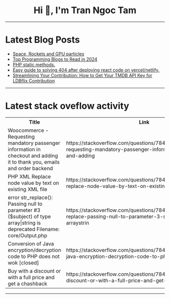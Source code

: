 <h1 align="center">Hi 👋, I'm Tran Ngoc Tam</h1>

---

# Latest Blog Posts 
<!-- BLOG-POST-LIST:START -->
- [Space, Rockets and GPU particles](https://dev.to/nikitaworks/space-rockets-and-gpu-particles-2048)
- [Top Programming Blogs to Read in 2024](https://dev.to/chinnanj666/top-programming-blogs-to-read-in-2024-3hf2)
- [PHP static methods.](https://dev.to/vimuth7/php-static-methods-39j1)
- [Easy guide to solving 404 after deploying react code on vercel/netlify.](https://dev.to/kaysam_dev/easy-guide-to-solving-404-after-deploying-react-code-on-vercelnetlify-1mgo)
- [Streamlining Your Contribution: How to Get Your TMDB API Key for LDBflix Contribution](https://dev.to/codexive_zech/streamlining-your-contribution-how-to-get-your-tmdb-api-key-for-ldbflix-contribution-52gf)
<!-- BLOG-POST-LIST:END -->

---

# Latest stack oveflow activity
<table>
  <tr><th>Title</th><th>Link</th></tr>
  <!-- STACKOVERFLOW:START --><tr><td>Woocommerce - Requesting mandatory passenger information in checkout and adding it to thank you, emails and order backend</td><td>https://stackoverflow.com/questions/78468060/woocommerce-requesting-mandatory-passenger-information-in-checkout-and-adding</td></tr><tr><td>PHP XML Replace node value by text on existing XML file</td><td>https://stackoverflow.com/questions/78467975/php-xml-replace-node-value-by-text-on-existing-xml-file</td></tr><tr><td>error str_replace&lpar;&rpar;: Passing null to parameter #3 &lpar;$subject&rpar; of type array|string is deprecated Filename: core/Output.php</td><td>https://stackoverflow.com/questions/78467962/error-str-replace-passing-null-to-parameter-3-subject-of-type-arraystrin</td></tr><tr><td>Conversion of Java encryption/decryption code to PHP does not wok [closed]</td><td>https://stackoverflow.com/questions/78467939/conversion-of-java-encryption-decryption-code-to-php-does-not-wok</td></tr><tr><td>Buy with a discount or with a full price and get a chashback</td><td>https://stackoverflow.com/questions/78467777/buy-with-a-discount-or-with-a-full-price-and-get-a-chashback</td></tr><!-- STACKOVERFLOW:END -->
</table>

---


